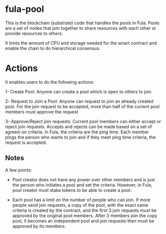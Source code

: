 # fula-pool
This is the blockchain (substrate) code that handles the pools in Fula. Pools are a set of nodes that join together to share resources with each other or provide resources to others.

[//]: # (#SBP-M1 review: needs more context - e.g. which smart contract, including link, how are resources limited)
It limits the amount of CPU and storage needed for the smart contract and enable the chain to do hierarchical consensus.

# Actions

It enables users to do the following actions:

[//]: # (#SBP-M1 review: use proper markdown 1. 2. 3.)
1- Create Pool: Anyone can create a pool which is open to others to join

2- Request to Join a Pool: Anyone can request to join an already created pool. For the join request to be accepted, more than half of the current pool members must approve the request

3- Approve/Reject join requests: Current pool members can either accept or reject join requests. Accepts and rejects can be made based on a set of agreed-on criteria. In Fula, the criteria are the ping time. Each member pings the person who wants to join and if they meet ping time criteria, the request is accepted.


## Notes

A few points:

[//]: # (SBP-M1 review: no token staking currently implemented for pool creation)
- Pool creator does not have any power over other members and is just the person who initiates a pool and set the criteria. However, in Fula, pool creator must stake tokens to be able to create a pool.

[//]: # (SBP-M1 review: copy pool functionality not implemented)
[//]: # (SBP-M1 review: how is the contract calling this pallet to create the pool?)
- Each pool has a limit on the number of people who can join. If more people send join requests, a copy of the pool, with the exact same criteria is created by the contract, and the first 3 join requests must be approved by the original pool members. After 3 members join the copy pool, it becomes an independent pool and join requests then must be approved by its members.

[//]: # (SBP-M1 review: no tests)
[//]: # (SBP-M1 review: no benchmarks)
[//]: # (SBP-M1 review: no description of dispatchable functions)
[//]: # (SBP-M1 review: add section with terminology - e.g. https://github.com/paritytech/substrate/blob/master/frame/assets/README.md)